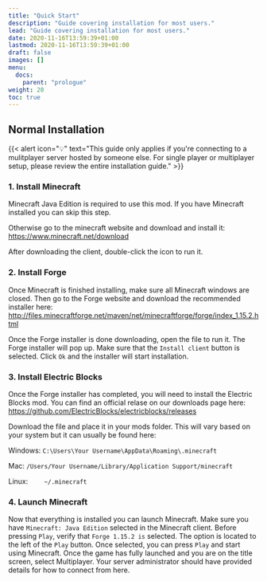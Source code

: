 ```yaml
---
title: "Quick Start"
description: "Guide covering installation for most users."
lead: "Guide covering installation for most users."
date: 2020-11-16T13:59:39+01:00
lastmod: 2020-11-16T13:59:39+01:00
draft: false
images: []
menu:
  docs:
    parent: "prologue"
weight: 20
toc: true
---
```


## Normal Installation

{{< alert icon="💡" text="This guide only applies if you're connecting to a mulitplayer server hosted by someone else. For single player or multiplayer setup, please review the entire installation guide." >}}

### 1. Install Minecraft

Minecraft Java Edition is required to use this mod. If you have Minecraft installed you can skip this step.

Otherwise go to the minecraft website and download and install it: <https://www.minecraft.net/download>

After downloading the client, double-click the icon to run it.

### 2. Install Forge

Once Minecraft is finished installing, make sure all Minecraft windows are closed. Then go to the Forge website and download the recommended installer here: <http://files.minecraftforge.net/maven/net/minecraftforge/forge/index_1.15.2.html>

Once the Forge installer is done downloading, open the file to run it. The Forge installer will pop up. Make sure that the `Install client` button is selected. Click `Ok` and the installer will start installation.

### 3. Install Electric Blocks

Once the Forge installer has completed, you will need to install the Electric Blocks mod. You can find an official relase on our downloads page here: <https://github.com/ElectricBlocks/electricblocks/releases>

Download the file and place it in your mods folder. This will vary based on your system but it can usually be found here:

Windows: `C:\Users\Your Username\AppData\Roaming\.minecraft`

Mac: `/Users/Your Username/Library/Application Support/minecraft`

Linux: `	~/.minecraft`

### 4. Launch Minecraft

Now that everything is installed you can launch Minecraft. Make sure you have `Minecraft: Java Edition` selected in the Minecraft client. Before pressing `Play`, verify that `Forge 1.15.2 is` selected. The option is located to the left of the `Play` button. Once selected, you can press `Play` and start using Minecraft. Once the game has fully launched and you are on the title screen, select Multiplayer. Your server administrator should have provided details for how to connect from here.